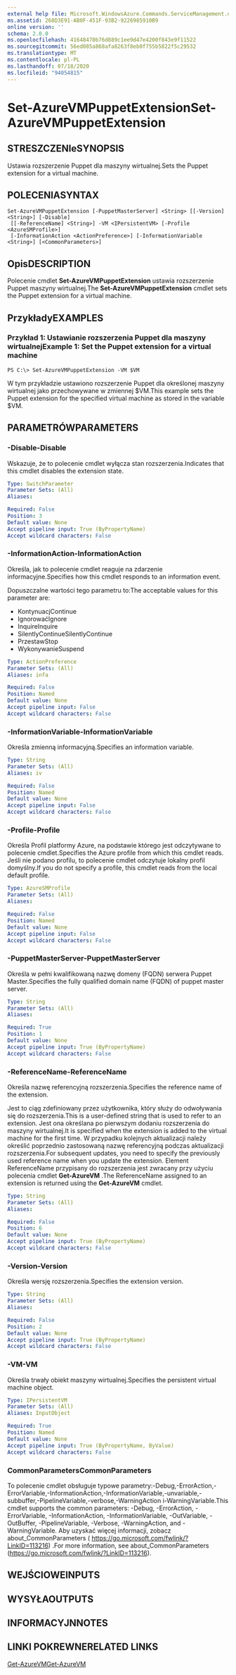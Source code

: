 ```yaml
---
external help file: Microsoft.WindowsAzure.Commands.ServiceManagement.dll-Help.xml
ms.assetid: 268D3E91-AB0F-451F-93B2-9226985910B9
online version: ''
schema: 2.0.0
ms.openlocfilehash: 41648470b76d889c1ee9d47e4200f843e9f11522
ms.sourcegitcommit: 56ed085a868afa8263f8eb0f755b5822f5c29532
ms.translationtype: MT
ms.contentlocale: pl-PL
ms.lasthandoff: 07/18/2020
ms.locfileid: "94054815"
---
```

# <span data-ttu-id="b17f5-101">Set-AzureVMPuppetExtension</span><span class="sxs-lookup"><span data-stu-id="b17f5-101">Set-AzureVMPuppetExtension</span></span>

## <span data-ttu-id="b17f5-102">STRESZCZENIe</span><span class="sxs-lookup"><span data-stu-id="b17f5-102">SYNOPSIS</span></span>
<span data-ttu-id="b17f5-103">Ustawia rozszerzenie Puppet dla maszyny wirtualnej.</span><span class="sxs-lookup"><span data-stu-id="b17f5-103">Sets the Puppet extension for a virtual machine.</span></span>

## <span data-ttu-id="b17f5-104">POLECENIA</span><span class="sxs-lookup"><span data-stu-id="b17f5-104">SYNTAX</span></span>

```
Set-AzureVMPuppetExtension [-PuppetMasterServer] <String> [[-Version] <String>] [-Disable]
 [[-ReferenceName] <String>] -VM <IPersistentVM> [-Profile <AzureSMProfile>]
 [-InformationAction <ActionPreference>] [-InformationVariable <String>] [<CommonParameters>]
```

## <span data-ttu-id="b17f5-105">Opis</span><span class="sxs-lookup"><span data-stu-id="b17f5-105">DESCRIPTION</span></span>
<span data-ttu-id="b17f5-106">Polecenie cmdlet **Set-AzureVMPuppetExtension** ustawia rozszerzenie Puppet maszyny wirtualnej.</span><span class="sxs-lookup"><span data-stu-id="b17f5-106">The **Set-AzureVMPuppetExtension** cmdlet sets the Puppet extension for a virtual machine.</span></span>

## <span data-ttu-id="b17f5-107">Przykłady</span><span class="sxs-lookup"><span data-stu-id="b17f5-107">EXAMPLES</span></span>

### <span data-ttu-id="b17f5-108">Przykład 1: Ustawianie rozszerzenia Puppet dla maszyny wirtualnej</span><span class="sxs-lookup"><span data-stu-id="b17f5-108">Example 1: Set the Puppet extension for a virtual machine</span></span>
```
PS C:\> Set-AzureVMPuppetExtension -VM $VM
```

<span data-ttu-id="b17f5-109">W tym przykładzie ustawiono rozszerzenie Puppet dla określonej maszyny wirtualnej jako przechowywane w zmiennej $VM.</span><span class="sxs-lookup"><span data-stu-id="b17f5-109">This example sets the Puppet extension for the specified virtual machine as stored in the variable $VM.</span></span>

## <span data-ttu-id="b17f5-110">PARAMETRÓW</span><span class="sxs-lookup"><span data-stu-id="b17f5-110">PARAMETERS</span></span>

### <span data-ttu-id="b17f5-111">-Disable</span><span class="sxs-lookup"><span data-stu-id="b17f5-111">-Disable</span></span>
<span data-ttu-id="b17f5-112">Wskazuje, że to polecenie cmdlet wyłącza stan rozszerzenia.</span><span class="sxs-lookup"><span data-stu-id="b17f5-112">Indicates that this cmdlet disables the extension state.</span></span>

```yaml
Type: SwitchParameter
Parameter Sets: (All)
Aliases: 

Required: False
Position: 3
Default value: None
Accept pipeline input: True (ByPropertyName)
Accept wildcard characters: False
```

### <span data-ttu-id="b17f5-113">-InformationAction</span><span class="sxs-lookup"><span data-stu-id="b17f5-113">-InformationAction</span></span>
<span data-ttu-id="b17f5-114">Określa, jak to polecenie cmdlet reaguje na zdarzenie informacyjne.</span><span class="sxs-lookup"><span data-stu-id="b17f5-114">Specifies how this cmdlet responds to an information event.</span></span>

<span data-ttu-id="b17f5-115">Dopuszczalne wartości tego parametru to:</span><span class="sxs-lookup"><span data-stu-id="b17f5-115">The acceptable values for this parameter are:</span></span>

- <span data-ttu-id="b17f5-116">Kontynuacj</span><span class="sxs-lookup"><span data-stu-id="b17f5-116">Continue</span></span>
- <span data-ttu-id="b17f5-117">Ignorować</span><span class="sxs-lookup"><span data-stu-id="b17f5-117">Ignore</span></span>
- <span data-ttu-id="b17f5-118">Inquire</span><span class="sxs-lookup"><span data-stu-id="b17f5-118">Inquire</span></span>
- <span data-ttu-id="b17f5-119">SilentlyContinue</span><span class="sxs-lookup"><span data-stu-id="b17f5-119">SilentlyContinue</span></span>
- <span data-ttu-id="b17f5-120">Przestaw</span><span class="sxs-lookup"><span data-stu-id="b17f5-120">Stop</span></span>
- <span data-ttu-id="b17f5-121">Wykonywanie</span><span class="sxs-lookup"><span data-stu-id="b17f5-121">Suspend</span></span>

```yaml
Type: ActionPreference
Parameter Sets: (All)
Aliases: infa

Required: False
Position: Named
Default value: None
Accept pipeline input: False
Accept wildcard characters: False
```

### <span data-ttu-id="b17f5-122">-InformationVariable</span><span class="sxs-lookup"><span data-stu-id="b17f5-122">-InformationVariable</span></span>
<span data-ttu-id="b17f5-123">Określa zmienną informacyjną.</span><span class="sxs-lookup"><span data-stu-id="b17f5-123">Specifies an information variable.</span></span>

```yaml
Type: String
Parameter Sets: (All)
Aliases: iv

Required: False
Position: Named
Default value: None
Accept pipeline input: False
Accept wildcard characters: False
```

### <span data-ttu-id="b17f5-124">-Profile</span><span class="sxs-lookup"><span data-stu-id="b17f5-124">-Profile</span></span>
<span data-ttu-id="b17f5-125">Określa Profil platformy Azure, na podstawie którego jest odczytywane to polecenie cmdlet.</span><span class="sxs-lookup"><span data-stu-id="b17f5-125">Specifies the Azure profile from which this cmdlet reads.</span></span>
<span data-ttu-id="b17f5-126">Jeśli nie podano profilu, to polecenie cmdlet odczytuje lokalny profil domyślny.</span><span class="sxs-lookup"><span data-stu-id="b17f5-126">If you do not specify a profile, this cmdlet reads from the local default profile.</span></span>

```yaml
Type: AzureSMProfile
Parameter Sets: (All)
Aliases: 

Required: False
Position: Named
Default value: None
Accept pipeline input: False
Accept wildcard characters: False
```

### <span data-ttu-id="b17f5-127">-PuppetMasterServer</span><span class="sxs-lookup"><span data-stu-id="b17f5-127">-PuppetMasterServer</span></span>
<span data-ttu-id="b17f5-128">Określa w pełni kwalifikowaną nazwę domeny (FQDN) serwera Puppet Master.</span><span class="sxs-lookup"><span data-stu-id="b17f5-128">Specifies the fully qualified domain name (FQDN) of puppet master server.</span></span>

```yaml
Type: String
Parameter Sets: (All)
Aliases: 

Required: True
Position: 1
Default value: None
Accept pipeline input: True (ByPropertyName)
Accept wildcard characters: False
```

### <span data-ttu-id="b17f5-129">-ReferenceName</span><span class="sxs-lookup"><span data-stu-id="b17f5-129">-ReferenceName</span></span>
<span data-ttu-id="b17f5-130">Określa nazwę referencyjną rozszerzenia.</span><span class="sxs-lookup"><span data-stu-id="b17f5-130">Specifies the reference name of the extension.</span></span>

<span data-ttu-id="b17f5-131">Jest to ciąg zdefiniowany przez użytkownika, który służy do odwoływania się do rozszerzenia.</span><span class="sxs-lookup"><span data-stu-id="b17f5-131">This is a user-defined string that is used to refer to an extension.</span></span>
<span data-ttu-id="b17f5-132">Jest ona określana po pierwszym dodaniu rozszerzenia do maszyny wirtualnej.</span><span class="sxs-lookup"><span data-stu-id="b17f5-132">It is specified when the extension is added to the virtual machine for the first time.</span></span>
<span data-ttu-id="b17f5-133">W przypadku kolejnych aktualizacji należy określić poprzednio zastosowaną nazwę referencyjną podczas aktualizacji rozszerzenia.</span><span class="sxs-lookup"><span data-stu-id="b17f5-133">For subsequent updates, you need to specify the previously used reference name when you update the extension.</span></span>
<span data-ttu-id="b17f5-134">Element ReferenceName przypisany do rozszerzenia jest zwracany przy użyciu polecenia cmdlet **Get-AzureVM** .</span><span class="sxs-lookup"><span data-stu-id="b17f5-134">The ReferenceName assigned to an extension is returned using the **Get-AzureVM** cmdlet.</span></span>

```yaml
Type: String
Parameter Sets: (All)
Aliases: 

Required: False
Position: 6
Default value: None
Accept pipeline input: True (ByPropertyName)
Accept wildcard characters: False
```

### <span data-ttu-id="b17f5-135">-Version</span><span class="sxs-lookup"><span data-stu-id="b17f5-135">-Version</span></span>
<span data-ttu-id="b17f5-136">Określa wersję rozszerzenia.</span><span class="sxs-lookup"><span data-stu-id="b17f5-136">Specifies the extension version.</span></span>

```yaml
Type: String
Parameter Sets: (All)
Aliases: 

Required: False
Position: 2
Default value: None
Accept pipeline input: True (ByPropertyName)
Accept wildcard characters: False
```

### <span data-ttu-id="b17f5-137">-VM</span><span class="sxs-lookup"><span data-stu-id="b17f5-137">-VM</span></span>
<span data-ttu-id="b17f5-138">Określa trwały obiekt maszyny wirtualnej.</span><span class="sxs-lookup"><span data-stu-id="b17f5-138">Specifies the persistent virtual machine object.</span></span>

```yaml
Type: IPersistentVM
Parameter Sets: (All)
Aliases: InputObject

Required: True
Position: Named
Default value: None
Accept pipeline input: True (ByPropertyName, ByValue)
Accept wildcard characters: False
```

### <span data-ttu-id="b17f5-139">CommonParameters</span><span class="sxs-lookup"><span data-stu-id="b17f5-139">CommonParameters</span></span>
<span data-ttu-id="b17f5-140">To polecenie cmdlet obsługuje typowe parametry:-Debug,-ErrorAction,-ErrorVariable,-InformationAction,-InformationVariable,-unvariable,-subbuffer,-PipelineVariable,-verbose,-WarningAction i-WarningVariable.</span><span class="sxs-lookup"><span data-stu-id="b17f5-140">This cmdlet supports the common parameters: -Debug, -ErrorAction, -ErrorVariable, -InformationAction, -InformationVariable, -OutVariable, -OutBuffer, -PipelineVariable, -Verbose, -WarningAction, and -WarningVariable.</span></span> <span data-ttu-id="b17f5-141">Aby uzyskać więcej informacji, zobacz about_CommonParameters ( https://go.microsoft.com/fwlink/?LinkID=113216) .</span><span class="sxs-lookup"><span data-stu-id="b17f5-141">For more information, see about_CommonParameters (https://go.microsoft.com/fwlink/?LinkID=113216).</span></span>

## <span data-ttu-id="b17f5-142">WEJŚCIOWE</span><span class="sxs-lookup"><span data-stu-id="b17f5-142">INPUTS</span></span>

## <span data-ttu-id="b17f5-143">WYSYŁA</span><span class="sxs-lookup"><span data-stu-id="b17f5-143">OUTPUTS</span></span>

## <span data-ttu-id="b17f5-144">INFORMACYJN</span><span class="sxs-lookup"><span data-stu-id="b17f5-144">NOTES</span></span>

## <span data-ttu-id="b17f5-145">LINKI POKREWNE</span><span class="sxs-lookup"><span data-stu-id="b17f5-145">RELATED LINKS</span></span>

[<span data-ttu-id="b17f5-146">Get-AzureVM</span><span class="sxs-lookup"><span data-stu-id="b17f5-146">Get-AzureVM</span></span>](./Get-AzureVM.md)


